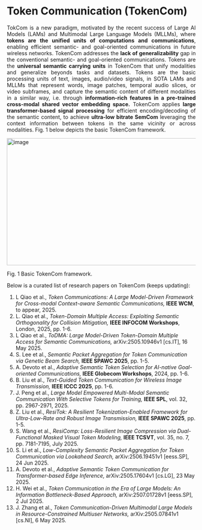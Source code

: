 # Token Communication (TokenCom)

<div align="justify">

TokCom is a new paradigm, motivated by the recent success of Large AI Models (LAMs) and Multimodal Large Language Models (MLLMs), where **tokens are the unified units of computations and communications**, enabling efficient semantic- and goal-oriented communications in future wireless networks. TokenCom addresses the **lack of generalizability** gap in the conventional semantic- and goal-oriented communications. Tokens are the **universal semantic carrying units** in TokenCom that unify modalities and generalize beyonds tasks and datasets. Tokens are the basic processing units of text, images, audio/video signals, in SOTA LAMs and MLLMs that represent words, image patches, temporal audio slices, or video subframes, and capture the semantic content of different modalities in a similar way, i.e. through **information-rich features in a pre-trained cross-modal shared vector embedding space.** TokenCom applies **large transformer-based signal processing** for efficient encoding/decoding of the semantic content, to achieve **ultra-low bitrate SemCom** leveraging the context information between tokens in the same vicinity or across modalities. Fig. 1 below depicts the basic TokenCom framework.

<img width="850" height="339" alt="image" src="https://github.com/user-attachments/assets/f4e67b08-4ec7-448c-afc5-d435a9790977" />

Fig. 1 Basic TokenCom framework.

Below is a curated list of research papers on TokenCom (keeps updating):

</div>

1. L Qiao et al., *Token Communications: A Large Model-Driven Framework for Cross-modal Context-aware Semantic Communications,* **IEEE WCM**, to appear, 2025.
2. L. Qiao et al., *Token-Domain Multiple Access: Exploiting Semantic Orthogonality for Collision Mitigation,* **IEEE INFOCOM Workshops**, London, 2025, pp. 1-6.
3. L Qiao et al., *ToDMA: Large Model-Driven Token-Domain Multiple Access for Semantic Communications,* arXiv:2505.10946v1 [cs.IT], 16 May 2025.
4. S. Lee et al., *Semantic Packet Aggregation for Token Communication via Genetic Beam Search,* **IEEE SPAWC 2025**, pp. 1-5.
5. A. Devoto et al., *Adaptive Semantic Token Selection for AI-native Goal-oriented Communications,* **IEEE Globecom Workshops**, 2024, pp. 1-6. 
6. B. Liu et al., *Text-Guided Token Communication for Wireless Image Transmission,* **IEEE ICCC 2025**, pp. 1-6.
7. J. Peng et al., *Large Model Empowered Multi-Modal Semantic Communication With Selective Tokens for Training,* **IEEE SPL**, vol. 32, pp. 2967-2971, 2025.
8. Z. Liu et al., *ResiTok: A Resilient Tokenization-Enabled Framework for Ultra-Low-Rate and Robust Image Transmission,* **IEEE SPAWC 2025**, pp. 1-5.
9. S. Wang et al., *ResiComp: Loss-Resilient Image Compression via Dual-Functional Masked Visual Token Modeling,* **IEEE TCSVT**, vol. 35, no. 7, pp. 7181-7195, July 2025.
10. S. Li et al., *Low-Complexity Semantic Packet Aggregation for Token Communication via Lookahead Search,* arXiv:2506.19451v1 [eess.SP], 24 Jun 2025.
11. A. Devoto et al., *Adaptive Semantic Token Communication for Transformer-based Edge Inference,* arXiv:2505.17604v1 [cs.LG], 23 May 2025.
12. H. Wei et al., *Token Communication in the Era of Large Models: An Information Bottleneck-Based Approach,* arXiv:2507.01728v1 [eess.SP], 2 Jul 2025.
13. J. Zhang et al., *Token Communication-Driven Multimodal Large Models in Resource-Constrained Multiuser Networks,* arXiv:2505.07841v1 [cs.NI], 6 May 2025.
